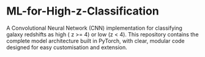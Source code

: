 # ML-for-High-z-Classification
A Convolutional Neural Network (CNN) implementation for classifying galaxy redshifts as high ( z >= 4) or low (z &lt; 4). This repository contains the complete model architecture built in PyTorch, with clear, modular code designed for easy customisation and extension.
